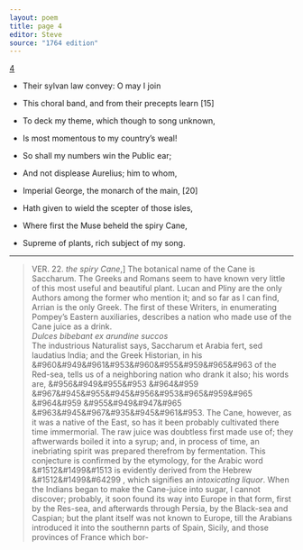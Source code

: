 ```yaml
---
layout: poem
title: page 4
editor: Steve
source: "1764 edition"
---
```


[4]()

- Their sylvan law convey: O may I join 
- This choral band, and from their precepts learn \[15]
- To deck my theme, which though to song unknown,
- Is most momentous to my country’s weal!

- So shall my numbers win the Public ear;
- And not displease Aurelius; him to whom,
- Imperial George, the monarch of the main, \[20]
- Hath given to wield the scepter of those isles,
- Where first the Muse beheld the spiry Cane,
- Supreme of plants, rich subject of my song.

---

> VER. 22. *the spiry Cane*,\] The botanical name of the Cane is Saccharum. The Greeks and Romans seem to have known very little of this most useful and beautiful plant. Lucan and Pliny are the only Authors among the former who mention it; and so far as I can find, Arrian is the only Greek. The first of these Writers, in enumerating Pompey’s Eastern auxiliaries, describes a nation who made use of the Cane juice as a drink.      
*Dulces bibebant ex arundine succos*  
The industrious Naturalist says, Saccharum et Arabia fert, sed laudatius India; and the Greek Historian, in his &#960&#949&#961&#953&#960&#955&#959&#965&#963 of the Red-sea, tells us of a neighboring nation who drank it also; his words are, &#956&#949&#955&#953 &#964&#959 &#967&#945&#955&#945&#956&#953&#965&#959&#965 &#964&#959 &#955&#949&#947&#965 &#963&#945&#967&#935&#945&#961&#953. The Cane, however, as it was a native of the East, so has it been probably cultivated there time immermorial. The raw juice was doubtless first made use of; they aftwerwards boiled it into a syrup; and, in process of time, an inebriating spirit was prepared therefrom by fermentation. This conjecture is confirmed by the etymology, for the Arabic word &#1512&#1499&#1513 is evidently derived from the Hebrew &#1512&#1499&#64299 , which signifies an *intoxicating liquor*. When the Indians began to make the Cane-juice into sugar, I cannot discover; probably, it soon found its way into Europe in that form, first by the Res-sea, and afterwards through Persia, by the Black-sea and Caspian; but the plant itself was not known to Europe, till the Arabians introduced it into the southernn parts of Spain, Sicily, and those provinces of France which bor-  